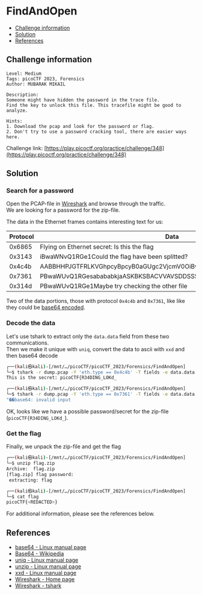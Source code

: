 # FindAndOpen

- [Challenge information](#challenge-information)
- [Solution](#solution)
- [References](#references)

## Challenge information

```text
Level: Medium
Tags: picoCTF 2023, Forensics
Author: MUBARAK MIKAIL

Description:
Someone might have hidden the password in the trace file.
Find the key to unlock this file. This tracefile might be good to analyze.

Hints:
1. Download the pcap and look for the password or flag.
2. Don't try to use a password cracking tool, there are easier ways here.
```

Challenge link: [https://play.picoctf.org/practice/challenge/348](https://play.picoctf.org/practice/challenge/348)

## Solution

### Search for a password

Open the PCAP-file in [Wireshark](https://www.wireshark.org/) and browse through the traffic.  
We are looking for a password for the zip-file.

The data in the Ethernet frames contains interesting text for us:

|Protocol|Data|
|----|----|
|0x6865|Flying on Ethernet secret: Is this the flag|
|0x3143|iBwaWNvQ1RGe1Could the flag have been splitted?|
|0x4c4b|AABBHHPJGTFRLKVGhpcyBpcyB0aGUgc2VjcmV0OiBwaWNvQ1RGe1IzNERJTkdfTE9LZF8=|
|0x7361|PBwaWUvQ1RGesabababkjaASKBKSBACVVAVSDDSSSSDSKJBJS|
|0x314d|PBwaWUvQ1RGe1Maybe try checking the other file|

Two of the data portions, those with protocol `0x4c4b` and `0x7361`, like like they could be [base64 encoded](https://en.wikipedia.org/wiki/Base64).

### Decode the data

Let's use tshark to extract only the `data.data` field from these two communications.  
Then we make it unique with `uniq`, convert the data to ascii with `xxd` and then base64 decode

```bash
┌──(kali㉿kali)-[/mnt/…/picoCTF/picoCTF_2023/Forensics/FindAndOpen]
└─$ tshark -r dump.pcap -Y 'eth.type == 0x4c4b' -T fields -e data.data | uniq | xxd -r -p | base64 -d             
This is the secret: picoCTF{R34DING_LOKd_ 

┌──(kali㉿kali)-[/mnt/…/picoCTF/picoCTF_2023/Forensics/FindAndOpen]
└─$ tshark -r dump.pcap -Y 'eth.type == 0x7361' -T fields -e data.data | uniq | xxd -r -p | base64 -d         
"��base64: invalid input
```

OK, looks like we have a possible password/secret for the zip-file (`picoCTF{R34DING_LOKd_`).

### Get the flag

Finally, we unpack the zip-file and get the flag

```bash
┌──(kali㉿kali)-[/mnt/…/picoCTF/picoCTF_2023/Forensics/FindAndOpen]
└─$ unzip flag.zip 
Archive:  flag.zip
[flag.zip] flag password: 
 extracting: flag                    

┌──(kali㉿kali)-[/mnt/…/picoCTF/picoCTF_2023/Forensics/FindAndOpen]
└─$ cat flag                   
picoCTF{<REDACTED>}
```

For additional information, please see the references below.

## References

- [base64 - Linux manual page](https://man7.org/linux/man-pages/man1/base64.1.html)
- [Base64 - Wikipedia](https://en.wikipedia.org/wiki/Base64)
- [uniq - Linux manual page](https://man7.org/linux/man-pages/man1/uniq.1.html)
- [unzip - Linux manual page](https://linux.die.net/man/1/unzip)
- [xxd - Linux manual page](https://linux.die.net/man/1/xxd)
- [Wireshark - Home page](https://www.wireshark.org/)
- [Wireshark - tshark](https://www.wireshark.org/docs/man-pages/tshark.html)
